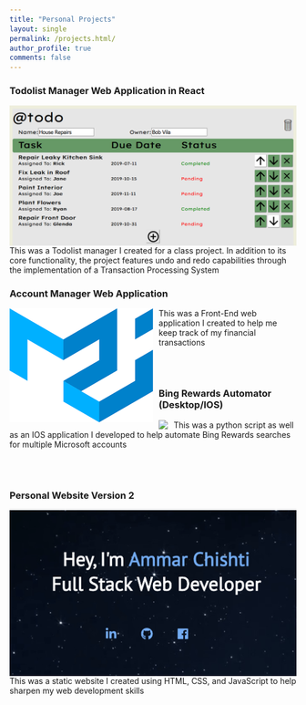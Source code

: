 ```yaml
---
title: "Personal Projects"
layout: single
permalink: /projects.html/
author_profile: true
comments: false
---
```



<html>
    <div class="projects">
      <p>
        <h3>Todolist Manager Web Application in React</h3>
        <a href="https://github.com/Ammar-Chishti/CSE-316-HW-2">
        <img src="../assets/images/ReactTodoList.png"/>
        </a>
        <span>
          This was a Todolist manager I created for a class project. In addition to its core functionality,
          the project features undo and redo capabilities through the implementation of a
          Transaction Processing System
        </span>
      </p>
      <p>
        <h3> Account Manager Web Application </h3>
            <a href="https://github.com/Ammar-Chishti/AccountManager" target="_blank">
            <img src="../assets/images/AccountManager.png"/>
            </a>
        <span>
          This was a Front-End web application I created to help me
          keep track of my financial transactions
        </span>
      </p>
      <br>
      <br>
      <p>
        <h3> Bing Rewards Automator (Desktop/IOS) </h3>
        <a href="https://github.com/Ammar-Chishti/Bing-Rewards-Automator-IOS" target="_blank">
        <img src="https://www.bing.com/s/rw/lc/BingRewardslogo2.jpg"/>
        </a>
        <span>
          This was a python script as well as an IOS application I developed to help automate 
          Bing Rewards searches for multiple Microsoft accounts
        </span>
      </p>
      <br/>
      <br/>
      <p>
        <h3> Personal Website Version 2 </h3>
        <a href="https://github.com/Ammar-Chishti/PersonalSite2" target="_blank">
        <img src="../assets/images/PersonalWebsite2.png"/>
        </a>
        <span>
          This was a static website I created using HTML, CSS, and JavaScript to help
          sharpen my web development skills 
        </span>
      </p> 
    </div>
</html>




<style>
.projects img {
    padding-right: 2%;
    float: left;
}

</style>